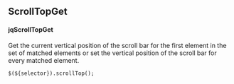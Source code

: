 ## ScrollTopGet
#### jqScrollTopGet
Get the current vertical position of the scroll bar for the first element in the set of matched elements or set the vertical position of the scroll bar for every matched element.
```
$(${selector}).scrollTop();
```